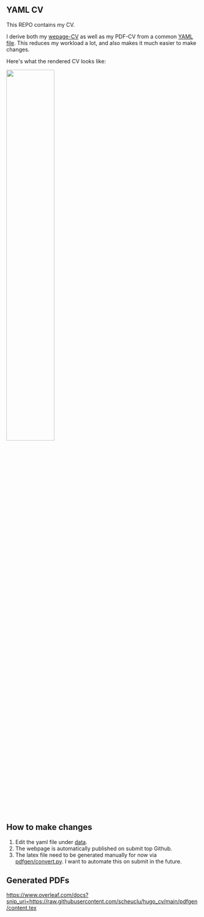 ## YAML CV


This REPO contains my CV.

I derive both my [wepage-CV](scheuclu.com/hugo_cv) as well as my PDF-CV from a common [YAML file](./data).
This reduces my workload a lot, and also makes it much easier to make changes.

Here's what the rendered CV looks like:


<img src="https://awesomescreenshot.s3.amazonaws.com/image/3871678/34137765-8b72a7d1c8d91c7ad7a00f4edd5429c7.png?X-Amz-Algorithm=AWS4-HMAC-SHA256&X-Amz-Credential=AKIAJSCJQ2NM3XLFPVKA%2F20221107%2Fus-east-1%2Fs3%2Faws4_request&X-Amz-Date=20221107T122915Z&X-Amz-Expires=28800&X-Amz-SignedHeaders=host&X-Amz-Signature=eb1be90f2e560b4ab183afa72a7e6b6ab3a90a4d98bda85e28403a9f6e1bc2db" width="50%" >

## How to make changes
1. Edit the yaml file under [data](./data).
2. The webpage is automatically published on submit top Github.
3. The latex file need to be generated manually for now via [pdfgen/convert.py](pdfgen/convert.py). I want to automate this on submit in the future.

## Generated PDFs
https://www.overleaf.com/docs?snip_uri=https://raw.githubusercontent.com/scheuclu/hugo_cv/main/pdfgen/content.tex
